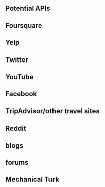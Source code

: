 ## Potential APIs
##
## Foursquare
## Yelp
## Twitter
## YouTube
## Facebook
## TripAdvisor/other travel sites
## Reddit
## blogs
## forums
## Mechanical Turk
